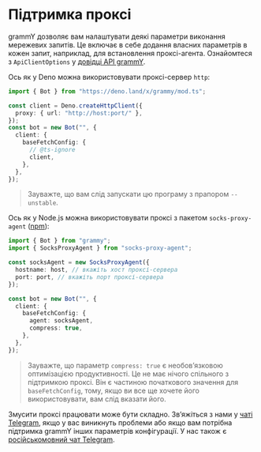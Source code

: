 # Підтримка проксі

grammY дозволяє вам налаштувати деякі параметри виконання мережевих запитів. Це
включає в себе додання власних параметрів в кожен запит, наприклад, для
встановлення проксі-агента. Ознайомтеся з `ApiClientOptions` у
[довідці API grammY](/ref/core/apiclientoptions).

Ось як у Deno можна використовувати проксі-сервер `http`:

```ts
import { Bot } from "https://deno.land/x/grammy/mod.ts";

const client = Deno.createHttpClient({
  proxy: { url: "http://host:port/" },
});
const bot = new Bot("", {
  client: {
    baseFetchConfig: {
      // @ts-ignore
      client,
    },
  },
});
```

> Зауважте, що вам слід запускати цю програму з прапором `--unstable`.

Ось як у Node.js можна використовувати проксі з пакетом `socks-proxy-agent`
([npm](https://www.npmjs.com/package/socks-proxy-agent)):

```ts
import { Bot } from "grammy";
import { SocksProxyAgent } from "socks-proxy-agent";

const socksAgent = new SocksProxyAgent({
  hostname: host, // вкажіть хост проксі-сервера
  port: port, // вкажіть порт проксі-сервера
});

const bot = new Bot("", {
  client: {
    baseFetchConfig: {
      agent: socksAgent,
      compress: true,
    },
  },
});
```

> Зауважте, що параметр `compress: true` є необовʼязковою оптимізацією
> продуктивності. Це не має нічого спільного з підтримкою проксі. Він є частиною
> початкового значення для `baseFetchConfig`, тому, якщо ви все ще хочете його
> використовувати, вам слід вказати його.

Змусити проксі працювати може бути складно. Звʼяжіться з нами у
[чаті Telegram](https://t.me/grammyjs), якщо у вас виникнуть проблеми або якщо
вам потрібна підтримка grammY інших параметрів конфігурації. У нас також є
[російськомовний чат Telegram](https://t.me/grammyjs_ru).
